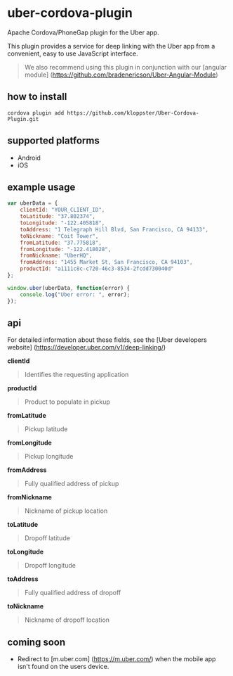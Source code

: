 # uber-cordova-plugin
Apache Cordova/PhoneGap plugin for the Uber app.

This plugin provides a service for deep linking with the
Uber app from a convenient, easy to use JavaScript interface.
>We also recommend using this plugin in conjunction with our [angular module] (https://github.com/bradenericson/Uber-Angular-Module)

## how to install
```
cordova plugin add https://github.com/kloppster/Uber-Cordova-Plugin.git
```

## supported platforms
* Android
* iOS

## example usage
```javascript
var uberData = {
    clientId: "YOUR_CLIENT_ID",
    toLatitude: "37.802374", 
    toLongitude: "-122.405818",
    toAddress: "1 Telegraph Hill Blvd, San Francisco, CA 94133",
    toNickname: "Coit Tower",
    fromLatitude: "37.775818",
    fromLongitude: "-122.418028",
    fromNickname: "UberHQ",
    fromAddress: "1455 Market St, San Francisco, CA 94103",
    productId: "a1111c8c-c720-46c3-8534-2fcdd730040d"
};

window.uber(uberData, function(error) {
    console.log("Uber error: ", error);
});
```
## api
For detailed information about these fields, see the [Uber developers website] 
(https://developer.uber.com/v1/deep-linking/)

**clientId**
> Identifies the requesting application

**productId**
> Product to populate in pickup

**fromLatitude**
> Pickup latitude

**fromLongitude**
> Pickup longitude

**fromAddress**
> Fully qualified address of pickup

**fromNickname**
> Nickname of pickup location

**toLatitude**
> Dropoff latitude

**toLongitude**
> Dropoff longitude

**toAddress**
> Fully qualified address of dropoff

**toNickname**
> Nickname of dropoff location



## coming soon

* Redirect to [m.uber.com] (https://m.uber.com/) when the mobile app isn't found on the users device.

